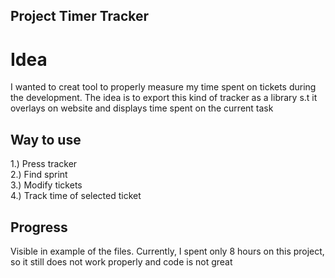## Project Timer Tracker
# Idea
I wanted to creat tool to properly measure my time spent on tickets during the development.
The idea is to export this kind of tracker as a library s.t it overlays on website and displays time spent on the current task
## Way to use
1.) Press tracker  
2.) Find sprint  
3.) Modify tickets  
4.) Track time of selected ticket  
## Progress
Visible in example of the files. Currently, I spent only 8 hours on this project, so it still does not work properly and code is not great
